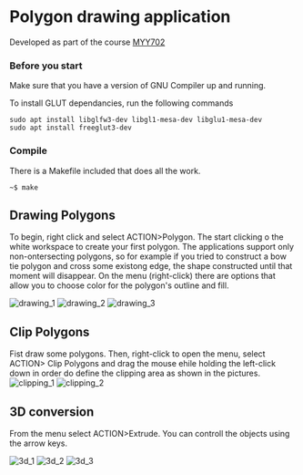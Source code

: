 # Polygon drawing application
Developed as part of the course [MYY702](https://www.cs.uoi.gr/course/computer-graphics-and-interactive-systems/?lang=en)

### Before you start
Make sure that you have a version of GNU Compiler up and running.

To install GLUT dependancies, run the following commands 
```
sudo apt install libglfw3-dev libgl1-mesa-dev libglu1-mesa-dev
sudo apt install freeglut3-dev
```
### Compile
There is a Makefile included that does all the work.
```
~$ make
```

## Drawing Polygons
To begin, right click and select ACTION>Polygon.
The start clicking o the white workspace to create your first polygon. The applications support only non-ontersecting polygons, so for example if you tried to construct a bow tie polygon and cross some existong edge, the shape constructed until that moment will disappear. On the menu (right-click) there are options that allow you to choose color for the polygon's outline and fill.

![drawing_1](https://github.com/kostantinoss/graphics/blob/5df73eba5fabccffb565830f4849aeb89fa680d0/screenshots/Screenshot%20from%202022-04-29%2019-37-57.png)
![drawing_2](https://github.com/kostantinoss/graphics/blob/10a8a6e3d99a0a36295a561ad3f282c4dfc98856/screenshots/Screenshot%20from%202022-04-29%2019-38-02.png)
![drawing_3](https://github.com/kostantinoss/graphics/blob/10a8a6e3d99a0a36295a561ad3f282c4dfc98856/screenshots/Screenshot%20from%202022-04-29%2019-38-07.png)

## Clip Polygons
Fist draw some polygons. Then, right-click to open the menu, select ACTION> Clip Polygons and drag the mouse ehile holding the left-click down in order do define the clipping area as shown in the pictures. 
![clipping_1](https://github.com/kostantinoss/graphics/blob/bdceffef1a735611e36d6d5dc2ad3bbae6e5f5ea/screenshots/Screenshot%20from%202022-04-29%2019-42-46.png)
![clipping_2](https://github.com/kostantinoss/graphics/blob/bdceffef1a735611e36d6d5dc2ad3bbae6e5f5ea/screenshots/Screenshot%20from%202022-04-29%2019-42-52.png)

## 3D conversion
From the menu select ACTION>Extrude. You can controll the objects using the arrow keys.

![3d_1](https://github.com/kostantinoss/graphics/blob/bdceffef1a735611e36d6d5dc2ad3bbae6e5f5ea/screenshots/Screenshot%20from%202022-04-29%2019-44-35.png)
![3d_2](https://github.com/kostantinoss/graphics/blob/bdceffef1a735611e36d6d5dc2ad3bbae6e5f5ea/screenshots/Screenshot%20from%202022-04-29%2019-44-59.png)
![3d_3](https://github.com/kostantinoss/graphics/blob/bdceffef1a735611e36d6d5dc2ad3bbae6e5f5ea/screenshots/Screenshot%20from%202022-04-29%2019-45-28.png)
